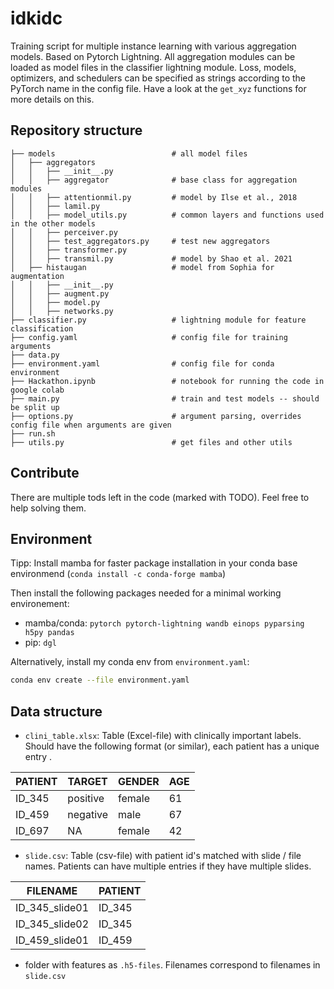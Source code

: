 # idkidc

Training script for multiple instance learning with various aggregation models. Based on Pytorch Lightning. All aggregation modules can be loaded as model files in the classifier lightning module. Loss, models, optimizers, and schedulers can be specified as strings according to the PyTorch name in the config file. Have a look at the `get_xyz` functions for more details on this.

## Repository structure
```
├── models                          # all model files
│   ├── aggregators
│   │   ├── __init__.py  
│   │   ├── aggregator              # base class for aggregation modules 
│   │   ├── attentionmil.py         # model by Ilse et al., 2018
│   │   ├── lamil.py 
│   │   ├── model_utils.py          # common layers and functions used in the other models
│   │   ├── perceiver.py
│   │   ├── test_aggregators.py     # test new aggregators
│   │   ├── transformer.py
│   │   ├── transmil.py             # model by Shao et al. 2021
│   ├── histaugan                   # model from Sophia for augmentation
│   │   ├── __init__.py  
│   │   ├── augment.py  
│   │   ├── model.py  
│   │   ├── networks.py  
├── classifier.py                   # lightning module for feature classification
├── config.yaml                     # config file for training arguments
├── data.py
├── environment.yaml                # config file for conda environment
├── Hackathon.ipynb                 # notebook for running the code in google colab
├── main.py                         # train and test models -- should be split up
├── options.py                      # argument parsing, overrides config file when arguments are given
├── run.sh
├── utils.py                        # get files and other utils
```

## Contribute

There are multiple tods left in the code (marked with TODO). Feel free to help solving them.

## Environment

Tipp: Install mamba for faster package installation in your conda base environmend (`conda install -c conda-forge mamba`)

Then install the following packages needed for a minimal working environement:
* mamba/conda: `pytorch pytorch-lightning wandb einops pyparsing h5py pandas`
* pip: `dgl`

Alternatively, install my conda env from `environment.yaml`:
```sh
conda env create --file environment.yaml
```

## Data structure

* `clini_table.xlsx`: Table (Excel-file) with clinically important labels. Should have the following format (or similar), each patient has a unique entry .

| PATIENT	| TARGET	| GENDER	| AGE |
| ---       | ---       | ---       | --- |
| ID_345    | positive	| female	| 61  |
| ID_459    | negative	| male	    | 67  |
| ID_697    | NA	    | female	| 42  |

* `slide.csv`: Table (csv-file) with patient id's matched with slide / file names. Patients can have multiple entries if they have multiple slides.

| FILENAME	| PATIENT	|
| ---       | ---       |
| ID_345_slide01    | ID_345    |
| ID_345_slide02    | ID_345    |
| ID_459_slide01    | ID_459    |

* folder with features as `.h5-files`. Filenames correspond to filenames in `slide.csv`

